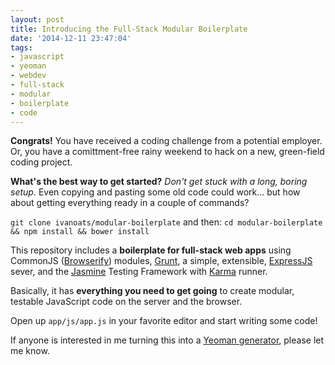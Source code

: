 ```yaml
---
layout: post
title: Introducing the Full-Stack Modular Boilerplate
date: '2014-12-11 23:47:04'
tags:
- javascript
- yeoman
- webdev
- full-stack
- modular
- boilerplate
- code
---
```


**Congrats!** You have received a coding challenge from a potential employer. Or, you have a comittment-free rainy weekend to hack on a new, green-field coding project.

**What's the best way to get started?** *Don't get stuck with a long, boring setup.* Even copying and pasting some old code could work... but how about getting everything ready in a couple of commands?

`git clone ivanoats/modular-boilerplate`
and then:
`cd modular-boilerplate && npm install && bower install`

This repository includes a **boilerplate for full-stack web apps** using CommonJS ([Browserify](http://browserify.org)) modules, [Grunt](http://gruntjs.com), a simple, extensible, [ExpressJS](http://expressjs.com) sever, and the [Jasmine](http://jasmine.github.io) Testing Framework with [Karma](http://karma-runner.github.io/) runner. 

Basically, it has **everything you need to get going** to create modular, testable JavaScript code on the server and the browser.

Open up `app/js/app.js` in your favorite editor and start writing some code!

If anyone is interested in me turning this into a [Yeoman generator](http://yeoman.io/authoring/), please let me know.